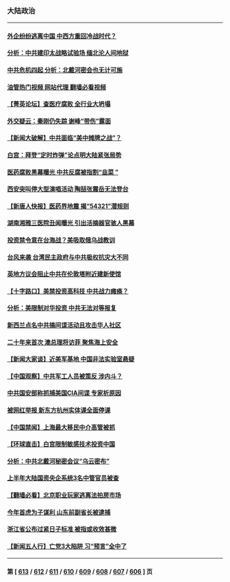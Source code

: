 ### 大陆政治
---
#### [外企纷纷逃离中国 中西方重回冷战时代？](../../pages/ncid277/n14052564.md?08121645) 
#### [分析：中共建印太战略试验场 缅北沦人间地狱](../../pages/ncid277/n14051982.md?08121645) 
#### [中共危机四起 分析：北戴河密会也无计可施](../../pages/ncid277/n14052489.md?08121645) 
#### [油管热门视频 网站代理 翻墙必看视频](http://138.2.39.72:81/youtube.html?epic-marker?08121645)
#### [【菁英论坛】查医疗腐败 全行业大坍塌](../../pages/ncid277/n14052573.md?08121645) 
#### [外交疑云：秦刚仍失踪 谢峰“带伤”露面](../../pages/ncid277/n14052623.md?08121645) 
#### [【新闻大破解】中共面临“美中摊牌之战”？](../../pages/ncid277/n14052585.md?08121645) 
#### [白宫：拜登“定时炸弹”论点明大陆紧张局势](../../pages/ncid277/n14052605.md?08121645) 
#### [医药腐败黑幕曝光 中共反腐被指割“韭菜 ”](../../pages/ncid277/n14052586.md?08121645) 
#### [西安突叫停大型演唱活动 陶喆张震岳无法登台](../../pages/ncid277/n14052561.md?08121645) 
#### [【新唐人快报】医药界地震 揭“54321”潜规则](../../pages/ncid277/n14052588.md?08121645) 
#### [湖南湘雅三医院丑闻曝光 引出活摘器官骇人黑幕](../../pages/ncid277/n14051847.md?08121645) 
#### [投资禁令意在台海战？美吸取俄乌战教训](../../pages/ncid277/n14052520.md?08121645) 
#### [台风来袭 台湾民主政府与中共极权抗灾大不同](../../pages/ncid277/n14052525.md?08121645) 
#### [英地方议会阻止中共在伦敦塔附近建新使馆](../../pages/ncid277/n14052552.md?08121645) 
#### [【十字路口】美禁投资高科技 中共战力瘫痪？](../../pages/ncid277/n14052371.md?08121645) 
#### [分析：美限制对华投资 中共无法对等报复](../../pages/ncid277/n14052511.md?08121645) 
#### [新西兰点名中共搞间谍活动且攻击华人社区](../../pages/ncid277/n14052462.md?08121645) 
#### [二十年来首次 澳总理将访菲 聚焦海上安全](../../pages/ncid277/n14052393.md?08121645) 
#### [【新闻大家谈】近美军基地 中国非法实验室悬疑](../../pages/ncid277/n14052372.md?08121645) 
#### [【中国观察】中共军工人员被策反 涉内斗？](../../pages/ncid277/n14052296.md?08121645) 
#### [中共国安部称抓捕美国CIA间谍 专家析原因](../../pages/ncid277/n14052322.md?08121645) 
#### [被网红举报 新东方杭州实体课全面停课](../../pages/ncid277/n14052279.md?08121645) 
#### [【中国禁闻】上海最大移民中介高管被抓](../../pages/ncid277/n14051575.md?08121645) 
#### [【环球直击】白宫限制敏感技术投资中国](../../pages/ncid277/n14050820.md?08121645) 
#### [分析：中共北戴河秘密会议“乌云密布”](../../pages/ncid277/n14052113.md?08121645) 
#### [上半年大陆国资央企系统3名中管官员被查](../../pages/ncid277/n14052064.md?08121645) 
#### [【翻墙必看】北京职业玩家逃离法拍房市场](../../pages/ncid277/n14052006.md?08121645) 
#### [今年首虎为子谋利 山东前副省长被逮捕](../../pages/ncid277/n14052029.md?08121645) 
#### [浙江省公布过紧日子标准 被指或收效甚微](../../pages/ncid277/n14051899.md?08121645) 
#### [【新闻五人行】亡党3大陷阱 习“预言”全中了](../../pages/ncid277/n14051887.md?08121645) 

---
#### 第 [ [613](./613.md?08121645) / [612](./612.md?08121645) / [611](./611.md?08121645) / [610](./610.md?08121645) / [609](./609.md?08121645) / [608](./608.md?08121645) / [607](./607.md?08121645) / [606](./606.md?08121645) ] 页
